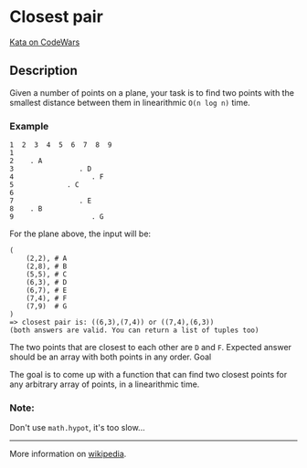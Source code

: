 # Closest pair

[Kata on CodeWars](https://www.codewars.com/kata/5376b901424ed4f8c20002b7)

## Description

Given a number of points on a plane, your task is
to find two points with the smallest distance
between them in linearithmic `O(n log n)` time.

### Example

    1  2  3  4  5  6  7  8  9
    1  
    2    . A
    3                . D
    4                   . F       
    5             . C
    6              
    7                . E
    8    . B
    9                   . G

For the plane above, the input will be:

    (
        (2,2), # A
        (2,8), # B
        (5,5), # C
        (6,3), # D
        (6,7), # E
        (7,4), # F
        (7,9)  # G
    )
    => closest pair is: ((6,3),(7,4)) or ((7,4),(6,3))
    (both answers are valid. You can return a list of tuples too)

The two points that are closest to each other are `D` and `F`.
Expected answer should be an array with both points in any order.
Goal

The goal is to come up with a function that can find two closest
points for any arbitrary array of points, in a linearithmic time.

### Note: 

Don't use `math.hypot`, it's too slow...

---

More information on [wikipedia](https://en.wikipedia.org/wiki/Closest_pair_of_points_problem).
